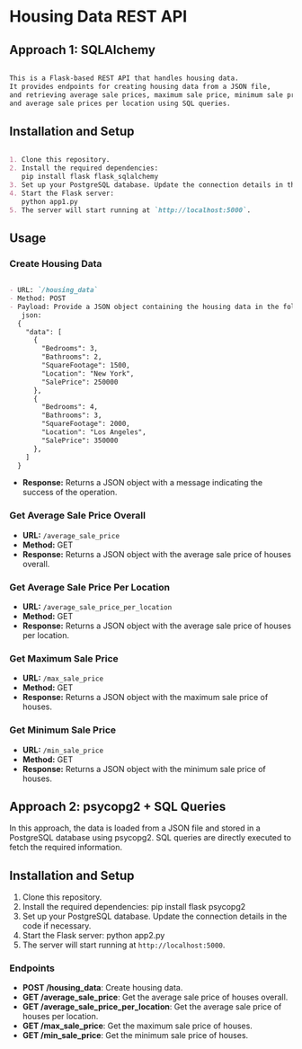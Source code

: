 # Housing Data REST API

## Approach 1: SQLAlchemy

```markdown

This is a Flask-based REST API that handles housing data.
It provides endpoints for creating housing data from a JSON file,
and retrieving average sale prices, maximum sale price, minimum sale price,
and average sale prices per location using SQL queries.
```

## Installation and Setup

```markdown

1. Clone this repository.
2. Install the required dependencies:
   pip install flask flask_sqlalchemy
3. Set up your PostgreSQL database. Update the connection details in the code if necessary.
4. Start the Flask server:
   python app1.py
5. The server will start running at `http://localhost:5000`.
```

## Usage

### Create Housing Data
```markdown

- URL: `/housing_data`
- Method: POST
- Payload: Provide a JSON object containing the housing data in the following format:
   json:
  {
    "data": [
      {
        "Bedrooms": 3,
        "Bathrooms": 2,
        "SquareFootage": 1500,
        "Location": "New York",
        "SalePrice": 250000
      },
      {
        "Bedrooms": 4,
        "Bathrooms": 3,
        "SquareFootage": 2000,
        "Location": "Los Angeles",
        "SalePrice": 350000
      },
    ]
  }
  ```
- **Response:** Returns a JSON object with a message indicating the success of the operation.

### Get Average Sale Price Overall

- **URL:** `/average_sale_price`
- **Method:** GET
- **Response:** Returns a JSON object with the average sale price of houses overall.

### Get Average Sale Price Per Location

- **URL:** `/average_sale_price_per_location`
- **Method:** GET
- **Response:** Returns a JSON object with the average sale price of houses per location.

### Get Maximum Sale Price

- **URL:** `/max_sale_price`
- **Method:** GET
- **Response:** Returns a JSON object with the maximum sale price of houses.

### Get Minimum Sale Price

- **URL:** `/min_sale_price`
- **Method:** GET
- **Response:** Returns a JSON object with the minimum sale price of houses.

## Approach 2: psycopg2 + SQL Queries

In this approach, the data is loaded from a JSON file and stored in a PostgreSQL database using psycopg2. SQL queries are directly executed to fetch the required information.

## Installation and Setup

1. Clone this repository. 
2. Install the required dependencies:
   pip install flask psycopg2
3. Set up your PostgreSQL database. Update the connection details in the code if necessary.
4. Start the Flask server:
   python app2.py
5. The server will start running at `http://localhost:5000`.

### Endpoints

- **POST /housing_data**: Create housing data.
- **GET /average_sale_price**: Get the average sale price of houses overall.
- **GET /average_sale_price_per_location**: Get the average sale price of houses per location.
- **GET /max_sale_price**: Get the maximum sale price of houses.
- **GET /min_sale_price**: Get the minimum sale price of houses.
